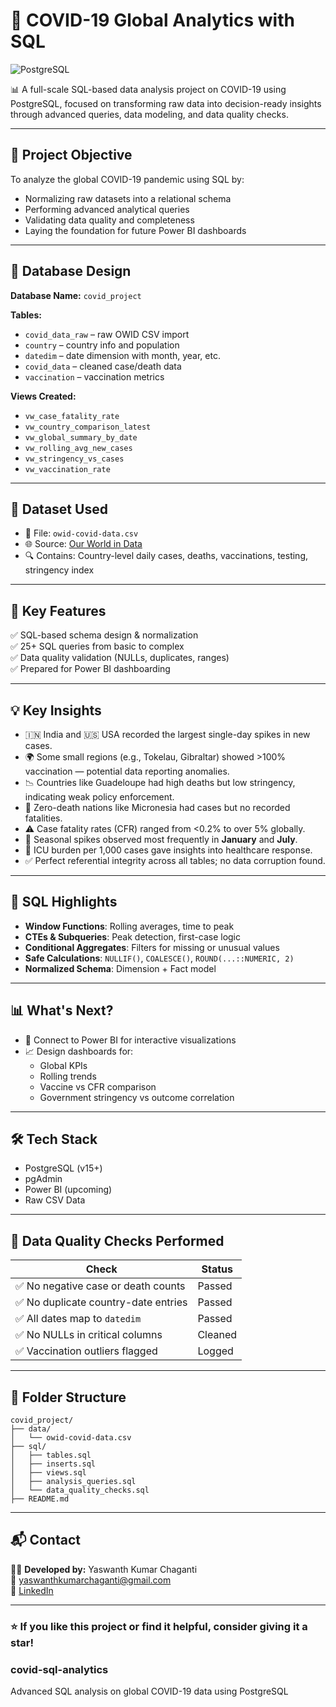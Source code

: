 # 🦠 COVID-19 Global Analytics with SQL

![PostgreSQL](https://img.shields.io/badge/Language-SQL-blue)

📊 A full-scale SQL-based data analysis project on COVID-19 using PostgreSQL, focused on transforming raw data into decision-ready insights through advanced queries, data modeling, and data quality checks.

---

## 🧠 Project Objective

To analyze the global COVID-19 pandemic using SQL by:
- Normalizing raw datasets into a relational schema
- Performing advanced analytical queries
- Validating data quality and completeness
- Laying the foundation for future Power BI dashboards

---

## 📁 Database Design

**Database Name:** `covid_project` 

**Tables:**
- `covid_data_raw` – raw OWID CSV import
- `country` – country info and population
- `datedim` – date dimension with month, year, etc.
- `covid_data` – cleaned case/death data
- `vaccination` – vaccination metrics

**Views Created:**
- `vw_case_fatality_rate`
- `vw_country_comparison_latest`
- `vw_global_summary_by_date`
- `vw_rolling_avg_new_cases`
- `vw_stringency_vs_cases`
- `vw_vaccination_rate`

---

## 🧾 Dataset Used

- 📄 File: `owid-covid-data.csv`
- 🌐 Source: [Our World in Data](https://ourworldindata.org/covid-data)
- 🔍 Contains: Country-level daily cases, deaths, vaccinations, testing, stringency index

---

## 🧩 Key Features

✅ SQL-based schema design & normalization  
✅ 25+ SQL queries from basic to complex  
✅ Data quality validation (NULLs, duplicates, ranges)  
✅ Prepared for Power BI dashboarding  

---

## 💡 Key Insights

- 🇮🇳 India and 🇺🇸 USA recorded the largest single-day spikes in new cases.
- 🌍 Some small regions (e.g., Tokelau, Gibraltar) showed >100% vaccination — potential data reporting anomalies.
- 📉 Countries like Guadeloupe had high deaths but low stringency, indicating weak policy enforcement.
- 🧪 Zero-death nations like Micronesia had cases but no recorded fatalities.
- ⚠️ Case fatality rates (CFR) ranged from <0.2% to over 5% globally.
- 📆 Seasonal spikes observed most frequently in **January** and **July**.
- 🧵 ICU burden per 1,000 cases gave insights into healthcare response.
- ✅ Perfect referential integrity across all tables; no data corruption found.

---

## 🔎 SQL Highlights

- **Window Functions**: Rolling averages, time to peak
- **CTEs & Subqueries**: Peak detection, first-case logic
- **Conditional Aggregates**: Filters for missing or unusual values
- **Safe Calculations**: `NULLIF()`, `COALESCE()`, `ROUND(...::NUMERIC, 2)`
- **Normalized Schema**: Dimension + Fact model

---

## 📊 What's Next?

- 🔄 Connect to Power BI for interactive visualizations
- 📈 Design dashboards for:
  - Global KPIs
  - Rolling trends
  - Vaccine vs CFR comparison
  - Government stringency vs outcome correlation

---

## 🛠 Tech Stack

- PostgreSQL (v15+)
- pgAdmin
- Power BI (upcoming)
- Raw CSV Data

---

## 🧪 Data Quality Checks Performed

| Check | Status |
|-------|--------|
| ✅ No negative case or death counts | Passed |
| ✅ No duplicate country-date entries | Passed |
| ✅ All dates map to `datedim` | Passed |
| ✅ No NULLs in critical columns | Cleaned |
| ✅ Vaccination outliers flagged | Logged |

---

## 📂 Folder Structure

```
covid_project/
├── data/
│   └── owid-covid-data.csv
├── sql/
│   ├── tables.sql
│   ├── inserts.sql
│   ├── views.sql
│   ├── analysis_queries.sql
│   └── data_quality_checks.sql
├── README.md
```

---

## 📬 Contact

👨‍💻 **Developed by:** Yaswanth Kumar Chaganti  
📧 [yaswanthkumarchaganti@gmail.com](mailto:yaswanthkumarchaganti@gmail.com)  
🔗 [LinkedIn](https://www.linkedin.com/in/yaswanth-kumar-chaganti)

---

### ⭐ If you like this project or find it helpful, consider giving it a star!
### covid-sql-analytics
Advanced SQL analysis on global COVID-19 data using PostgreSQL


